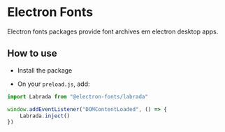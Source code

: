 # Electron Fonts

Electron fonts packages provide font archives em electron desktop apps.

## How to use

* Install the package

* On your `preload.js`, add:

```ts
import Labrada from "@electron-fonts/labrada"

window.addEventListener("DOMContentLoaded", () => {
    Labrada.inject()
})
```